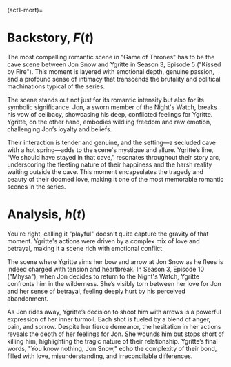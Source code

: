 (act1-mort)=
# Backstory, $F(t)$

The most compelling romantic scene in "Game of Thrones" has to be the cave scene between Jon Snow and Ygritte in Season 3, Episode 5 ("Kissed by Fire"). This moment is layered with emotional depth, genuine passion, and a profound sense of intimacy that transcends the brutality and political machinations typical of the series.

The scene stands out not just for its romantic intensity but also for its symbolic significance. Jon, a sworn member of the Night's Watch, breaks his vow of celibacy, showcasing his deep, conflicted feelings for Ygritte. Ygritte, on the other hand, embodies wildling freedom and raw emotion, challenging Jon’s loyalty and beliefs.

Their interaction is tender and genuine, and the setting—a secluded cave with a hot spring—adds to the scene's mystique and allure. Ygritte’s line, “We should have stayed in that cave,” resonates throughout their story arc, underscoring the fleeting nature of their happiness and the harsh reality waiting outside the cave. This moment encapsulates the tragedy and beauty of their doomed love, making it one of the most memorable romantic scenes in the series.

# Analysis, $h(t)$

You're right, calling it "playful" doesn't quite capture the gravity of that moment. Ygritte's actions were driven by a complex mix of love and betrayal, making it a scene rich with emotional conflict.

The scene where Ygritte aims her bow and arrow at Jon Snow as he flees is indeed charged with tension and heartbreak. In Season 3, Episode 10 ("Mhysa"), when Jon decides to return to the Night's Watch, Ygritte confronts him in the wilderness. She’s visibly torn between her love for Jon and her sense of betrayal, feeling deeply hurt by his perceived abandonment.

As Jon rides away, Ygritte’s decision to shoot him with arrows is a powerful expression of her inner turmoil. Each shot is fueled by a blend of anger, pain, and sorrow. Despite her fierce demeanor, the hesitation in her actions reveals the depth of her feelings for Jon. She wounds him but stops short of killing him, highlighting the tragic nature of their relationship. Ygritte’s final words, "You know nothing, Jon Snow," echo the complexity of their bond, filled with love, misunderstanding, and irreconcilable differences.


